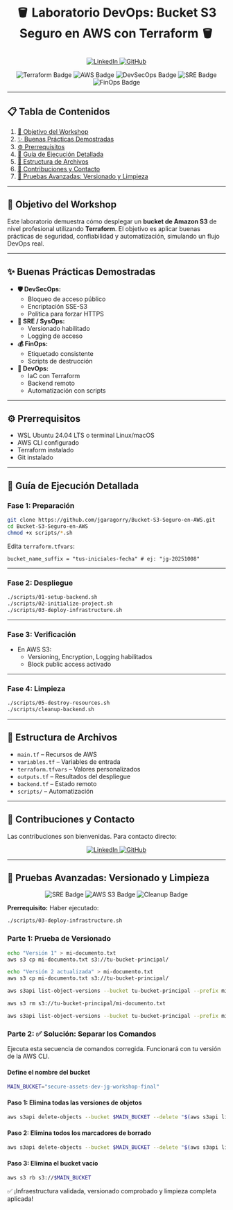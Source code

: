 <h1>
  <p align="center">
    🪣 Laboratorio DevOps: Bucket S3 Seguro en AWS con Terraform 🪣
  </p>
</h1>

<p align="center">
  <a href="https://www.linkedin.com/in/jorge-garagorry-a6078652/" target="_blank">
    <img src="https://img.shields.io/badge/LinkedIn-0077B5?style=for-the-badge&logo=linkedin&logoColor=white" alt="LinkedIn">
  </a>
  <a href="https://github.com/jgaragorry" target="_blank">
    <img src="https://img.shields.io/badge/GitHub-181717?style=for-the-badge&logo=github&logoColor=white" alt="GitHub">
  </a>
</p>

<p align="center">
  <img src="https://img.shields.io/badge/Terraform-623CE4?style=for-the-badge&logo=terraform&logoColor=white" alt="Terraform Badge">
  <img src="https://img.shields.io/badge/AWS-232F3E?style=for-the-badge&logo=amazon-aws&logoColor=white" alt="AWS Badge">
  <img src="https://img.shields.io/badge/DevSecOps-0A0A0A?style=for-the-badge&logo=security&logoColor=white" alt="DevSecOps Badge">
  <img src="https://img.shields.io/badge/SRE-0052CC?style=for-the-badge&logo=datadog&logoColor=white" alt="SRE Badge">
  <img src="https://img.shields.io/badge/FinOps-28A745?style=for-the-badge&logo=dollar-sign&logoColor=white" alt="FinOps Badge">
</p>

---

## 📋 Tabla de Contenidos

1. [🎯 Objetivo del Workshop](#-objetivo-del-workshop)  
2. [✨ Buenas Prácticas Demostradas](#-buenas-prácticas-demostradas)  
3. [⚙️ Prerrequisitos](#️-prerrequisitos)  
4. [🚀 Guía de Ejecución Detallada](#-guía-de-ejecución-detallada)  
5. [📁 Estructura de Archivos](#-estructura-de-archivos)  
6. [🤝 Contribuciones y Contacto](#-contribuciones-y-contacto)  
7. [🧪 Pruebas Avanzadas: Versionado y Limpieza](#-pruebas-avanzadas-versionado-y-limpieza)

---

## 🎯 Objetivo del Workshop

Este laboratorio demuestra cómo desplegar un **bucket de Amazon S3** de nivel profesional utilizando **Terraform**. El objetivo es aplicar buenas prácticas de seguridad, confiabilidad y automatización, simulando un flujo DevOps real.

---

## ✨ Buenas Prácticas Demostradas

- **🛡️ DevSecOps:**  
  - Bloqueo de acceso público  
  - Encriptación SSE-S3  
  - Política para forzar HTTPS  
- **🔄 SRE / SysOps:**  
  - Versionado habilitado  
  - Logging de acceso  
- **💰 FinOps:**  
  - Etiquetado consistente  
  - Scripts de destrucción  
- **🤖 DevOps:**  
  - IaC con Terraform  
  - Backend remoto  
  - Automatización con scripts

---

## ⚙️ Prerrequisitos

- WSL Ubuntu 24.04 LTS o terminal Linux/macOS  
- AWS CLI configurado  
- Terraform instalado  
- Git instalado  

---

## 🚀 Guía de Ejecución Detallada

### Fase 1: Preparación

```bash
git clone https://github.com/jgaragorry/Bucket-S3-Seguro-en-AWS.git
cd Bucket-S3-Seguro-en-AWS
chmod +x scripts/*.sh
```

Edita `terraform.tfvars`:

```hcl
bucket_name_suffix = "tus-iniciales-fecha" # ej: "jg-20251008"
```

---

### Fase 2: Despliegue

```bash
./scripts/01-setup-backend.sh
./scripts/02-initialize-project.sh
./scripts/03-deploy-infrastructure.sh
```

---

### Fase 3: Verificación

- En AWS S3:  
  - Versioning, Encryption, Logging habilitados  
  - Block public access activado

---

### Fase 4: Limpieza

```bash
./scripts/05-destroy-resources.sh
./scripts/cleanup-backend.sh
```

---

## 📁 Estructura de Archivos

- `main.tf` – Recursos de AWS  
- `variables.tf` – Variables de entrada  
- `terraform.tfvars` – Valores personalizados  
- `outputs.tf` – Resultados del despliegue  
- `backend.tf` – Estado remoto  
- `scripts/` – Automatización

---

## 🤝 Contribuciones y Contacto

Las contribuciones son bienvenidas. Para contacto directo:

<p align="center">
  <a href="https://www.linkedin.com/in/jorge-garagorry-a6078652/" target="_blank">
    <img src="https://img.shields.io/badge/LinkedIn-0077B5?style=for-the-badge&logo=linkedin&logoColor=white" alt="LinkedIn">
  </a>
  <a href="https://github.com/jgaragorry" target="_blank">
    <img src="https://img.shields.io/badge/GitHub-181717?style=for-the-badge&logo=github&logoColor=white" alt="GitHub">
  </a>
</p>

---

## 🧪 Pruebas Avanzadas: Versionado y Limpieza

<p align="center">
  <img src="https://img.shields.io/badge/SRE-Test-0052CC?style=for-the-badge&logo=datadog&logoColor=white" alt="SRE Badge">
  <img src="https://img.shields.io/badge/AWS-S3-FF9900?style=for-the-badge&logo=amazon-aws&logoColor=white" alt="AWS S3 Badge">
  <img src="https://img.shields.io/badge/Cleanup-Automation-28A745?style=for-the-badge&logo=power-shell&logoColor=white" alt="Cleanup Badge">
</p>

**Prerrequisito:** Haber ejecutado:

```bash
./scripts/03-deploy-infrastructure.sh
```

### Parte 1: Prueba de Versionado

```bash
echo "Versión 1" > mi-documento.txt
aws s3 cp mi-documento.txt s3://tu-bucket-principal/

echo "Versión 2 actualizada" > mi-documento.txt
aws s3 cp mi-documento.txt s3://tu-bucket-principal/

aws s3api list-object-versions --bucket tu-bucket-principal --prefix mi-documento.txt

aws s3 rm s3://tu-bucket-principal/mi-documento.txt

aws s3api list-object-versions --bucket tu-bucket-principal --prefix mi-documento.txt
```

### Parte 2: ✅ Solución: Separar los Comandos

Ejecuta esta secuencia de comandos corregida. Funcionará con tu versión de la AWS CLI.

#### Define el nombre del bucket

```bash
MAIN_BUCKET="secure-assets-dev-jg-workshop-final"
```

#### Paso 1: Elimina todas las versiones de objetos

```bash
aws s3api delete-objects --bucket $MAIN_BUCKET --delete "$(aws s3api list-object-versions --bucket $MAIN_BUCKET --query='{Objects: Versions[].{Key:Key,VersionId:VersionId}}')"
```

#### Paso 2: Elimina todos los marcadores de borrado

```bash
aws s3api delete-objects --bucket $MAIN_BUCKET --delete "$(aws s3api list-object-versions --bucket $MAIN_BUCKET --query='{Objects: DeleteMarkers[].{Key:Key,VersionId:VersionId}}')"
```

#### Paso 3: Elimina el bucket vacío

```bash
aws s3 rb s3://$MAIN_BUCKET
```

✅ ¡Infraestructura validada, versionado comprobado y limpieza completa aplicada!

